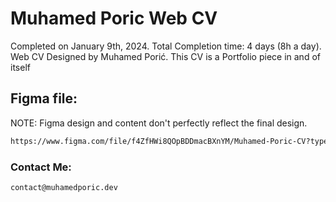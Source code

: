 # Muhamed Poric Web CV

Completed on January 9th, 2024. Total Completion time: 4 days (8h a day).
Web CV Designed by Muhamed Porić. This CV is a Portfolio piece in and of itself

## Figma file:
NOTE: Figma design and content don't perfectly reflect the final design.
```markdown
https://www.figma.com/file/f4ZfHWi8QOpBDDmacBXnYM/Muhamed-Poric-CV?type=design&node-id=0%3A1&mode=design&t=ShTiKxXX6sQpv3Za-1
```
### Contact Me:
```markdown
contact@muhamedporic.dev
```
